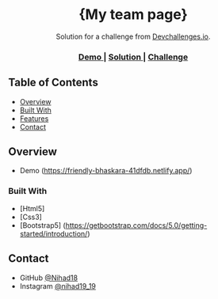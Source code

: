 <!-- Please update value in the {}  -->

<h1 align="center">{My team page}</h1>

<div align="center">
   Solution for a challenge from  <a href="http://devchallenges.io" target="_blank">Devchallenges.io</a>.
</div>

<div align="center">
  <h3>
    <a href="https://friendly-bhaskara-41dfdb.netlify.app/">
      Demo
    </a>
    <span> | </span>
    <a href="https://{your-url-to-the-solution}">
      Solution
    </a>
    <span> | </span>
    <a href="https://devchallenges.io/challenges/hhmesazsqgKXrTkYkt0U">
      Challenge
    </a>
  </h3>
</div>

<!-- TABLE OF CONTENTS -->

## Table of Contents
- [Overview](#overview)
- [Built With](#built-with)
- [Features](#features)
- [Contact](#contact)

<!-- OVERVIEW -->
## Overview

- Demo (https://friendly-bhaskara-41dfdb.netlify.app/)

### Built With

<!-- This section should list any major frameworks that you built your project using. Here are a few examples.-->

- [Html5]
- [Css3]
- [Bootstrap5] (https://getbootstrap.com/docs/5.0/getting-started/introduction/)


## Contact

- GitHub [@Nihad18](https://github.com/Nihad18/)
- Instagram [@nihad19_19](https://www.instagram.com/nihad19_19/)

